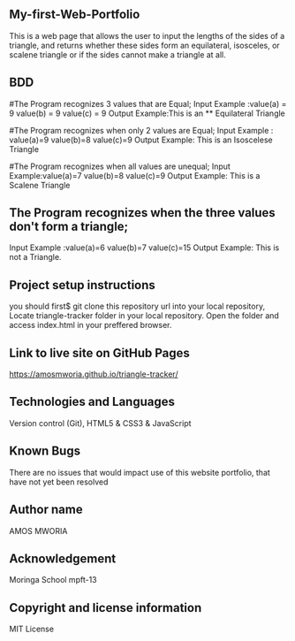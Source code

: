 ## My-first-Web-Portfolio
This is  a web page that allows the user to input the lengths of the sides of a triangle, and returns whether these sides form an equilateral, isosceles, or scalene triangle or if the sides cannot make a triangle at all. 

## BDD
#The Program recognizes 3 values that are Equal;
Input Example :value(a) = 9 value(b) = 9 value(c) = 9
Output Example:This is an ** Equilateral Triangle

#The Program recognizes when only 2 values are Equal;
Input Example : value(a)=9 value(b)=8 value(c)=9
Output Example: This is an Isoscelese Triangle

#The Program recognizes when all values are unequal;
Input Example:value(a)=7 value(b)=8 value(c)=9
Output Example: This is a Scalene Triangle

## The Program recognizes when the three values don't form a triangle;
Input Example :value(a)=6 value(b)=7 value(c)=15
Output Example: This is not a Triangle.



## Project setup instructions
you should first$ git clone this repository url into your local repository,
Locate triangle-tracker folder in your local repository.
Open the folder and access index.html in your preffered browser.

## Link to live site on GitHub Pages
https://amosmworia.github.io/triangle-tracker/

## Technologies and Languages
Version control (Git), HTML5 & CSS3 & JavaScript

## Known Bugs
There are no issues that would impact use of this website portfolio, that have not yet been resolved

## Author name
AMOS MWORIA

## Acknowledgement
Moringa School mpft-13

## Copyright and license information
MIT License


